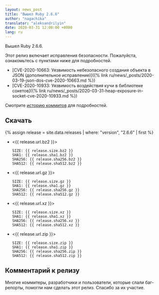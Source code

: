 ```yaml
---
layout: news_post
title: "Вышел Ruby 2.6.6"
author: "nagachika"
translator: "aleksandrilyin"
date: 2020-03-31 12:00:00 +0000
lang: ru
---
```


Вышел Ruby 2.6.6.

Этот релиз включает исправления безопасности.
Пожалуйста, ознакомьтесь с пунктами ниже для подробностей.

* [CVE-2020-10663: Уязвимость небезопасного создания объекта в JSON (дополнительное исправление)]({% link ru/news/_posts/2020-03-19-json-dos-cve-2020-10663.md %})
* [CVE-2020-10933: Уязвимость воздействия кучи в библиотеке сокетов]({% link ru/news/_posts/2020-03-31-heap-exposure-in-socket-cve-2020-10933.md %})

Смотрите [историю коммитов](https://github.com/ruby/ruby/compare/v2_6_5...v2_6_6) для подробностей.

## Скачать

{% assign release = site.data.releases | where: "version", "2.6.6" | first %}

* <{{ release.url.bz2 }}>

      SIZE: {{ release.size.bz2 }}
      SHA1: {{ release.sha1.bz2 }}
      SHA256: {{ release.sha256.bz2 }}
      SHA512: {{ release.sha512.bz2 }}

* <{{ release.url.gz }}>

      SIZE: {{ release.size.gz }}
      SHA1: {{ release.sha1.gz }}
      SHA256: {{ release.sha256.gz }}
      SHA512: {{ release.sha512.gz }}

* <{{ release.url.xz }}>

      SIZE: {{ release.size.xz }}
      SHA1: {{ release.sha1.xz }}
      SHA256: {{ release.sha256.xz }}
      SHA512: {{ release.sha512.xz }}

* <{{ release.url.zip }}>

      SIZE: {{ release.size.zip }}
      SHA1: {{ release.sha1.zip }}
      SHA256: {{ release.sha256.zip }}
      SHA512: {{ release.sha512.zip }}

## Комментарий к релизу

Многие коммитеры, разработчики и пользователи, которые слали баг-репорты, помогли нам сделать этот релиз.
Спасибо за их участие.
